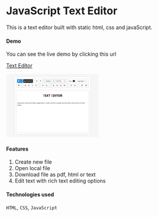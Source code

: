 # JavaScript Text Editor

This is a text editor built with static html, css and javaScript.

#### Demo

You can see the live demo by clicking this url

[Text Editor](https://ipritamjaiswal.github.io/text-editor)

<img src="shot.png" style="width:250px;" />

#### Features

1. Create new file
2. Open local file
3. Download file as pdf, html or text
4. Edit text with rich text editing options

#### Technologies used

`HTML`, `CSS`, `JavaScript`
